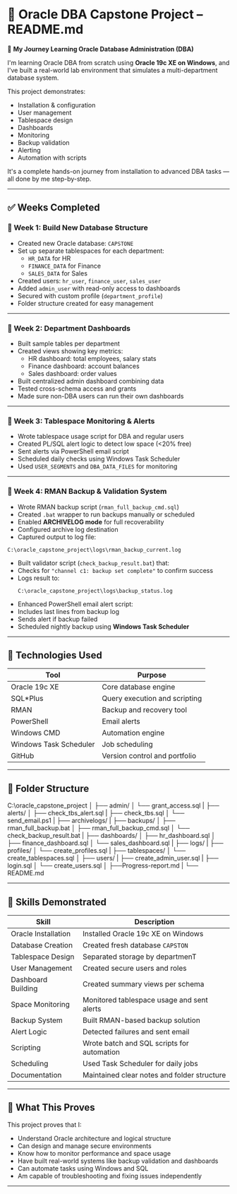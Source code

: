 # 📄 Oracle DBA Capstone Project – README.md

🎯 **My Journey Learning Oracle Database Administration (DBA)**

I'm learning Oracle DBA from scratch using **Oracle 19c XE on Windows**, and I've built a real-world lab environment that simulates a multi-department database system.

This project demonstrates:
- Installation & configuration
- User management
- Tablespace design
- Dashboards
- Monitoring
- Backup validation
- Alerting
- Automation with scripts

It's a complete hands-on journey from installation to advanced DBA tasks — all done by me step-by-step.

---

## ✅ Weeks Completed

### 🔹 Week 1: Build New Database Structure
- Created new Oracle database: `CAPSTONE`
- Set up separate tablespaces for each department:
  - `HR_DATA` for HR
  - `FINANCE_DATA` for Finance
  - `SALES_DATA` for Sales
- Created users: `hr_user`, `finance_user`, `sales_user`
- Added `admin_user` with read-only access to dashboards
- Secured with custom profile (`department_profile`)
- Folder structure created for easy management

---

### 🔹 Week 2: Department Dashboards
- Built sample tables per department
- Created views showing key metrics:
  - HR dashboard: total employees, salary stats
  - Finance dashboard: account balances
  - Sales dashboard: order values
- Built centralized admin dashboard combining data
- Tested cross-schema access and grants
- Made sure non-DBA users can run their own dashboards

---

### 🔹 Week 3: Tablespace Monitoring & Alerts
- Wrote tablespace usage script for DBA and regular users
- Created PL/SQL alert logic to detect low space (<20% free)
- Sent alerts via PowerShell email script
- Scheduled daily checks using Windows Task Scheduler
- Used `USER_SEGMENTS` and `DBA_DATA_FILES` for monitoring

---

### 🔹 Week 4: RMAN Backup & Validation System
- Wrote RMAN backup script (`rman_full_backup_cmd.sql`)
- Created `.bat` wrapper to run backups manually or scheduled
- Enabled **ARCHIVELOG mode** for full recoverability
- Configured archive log destination
- Captured output to log file: 
```
C:\oracle_capstone_project\logs\rman_backup_current.log
```
- Built validator script (`check_backup_result.bat`) that:
- Checks for `"channel c1: backup set complete"` to confirm success
- Logs result to:
  ```
  C:\oracle_capstone_project\logs\backup_status.log
  ```
- Enhanced PowerShell email alert script:
- Includes last lines from backup log
- Sends alert if backup failed
- Scheduled nightly backup using **Windows Task Scheduler**

---

## 🧩 Technologies Used

| Tool                   | Purpose                       |
|------------------------|-------------------------------|
| Oracle 19c XE          | Core database engine          |
| SQL*Plus               | Query execution and scripting |
| RMAN                   | Backup and recovery tool      |
| PowerShell             | Email alerts                  |
| Windows CMD            | Automation engine             |
| Windows Task Scheduler | Job scheduling                |
| GitHub                 | Version control and portfolio |

---

## 📁 Folder Structure
C:\oracle_capstone_project
│
├── admin/
│ └── grant_access.sql
|
├── alerts/
│ ├── check_tbs_alert.sql
| ├── check_tbs.sql
│ └── send_email.ps1
|
├── archivelogs/
|
├── backups/
│ ├── rman_full_backup.bat
│ ├── rman_full_backup_cmd.sql
│ └── check_backup_result.bat
|
├── dashboards/
│ ├── hr_dashboard.sql
│ ├── finance_dashboard.sql
│ └── sales_dashboard.sql
|
├── logs/
|
├── profiles/
│ └── create_profiles.sql
|
├── tablespaces/
│ └── create_tablespaces.sql
│
├── users/
| ├── create_admin_user.sql
| ├── login.sql
│ └── create_users.sql
│
├──Progress-report.md
|
└── README.md

 
---

## 💼 Skills Demonstrated

| Skill               | Description                                 |
|---------------------|---------------------------------------------|
| Oracle Installation | Installed Oracle 19c XE on Windows          |
| Database Creation   | Created fresh database `CAPSTON`            |
| Tablespace Design   | Separated storage by departmenT             |
| User Management     | Created secure users and roles              |
| Dashboard Building  | Created summary views per schema            |
| Space Monitoring    | Monitored tablespace usage and sent alerts  |
| Backup System       | Built RMAN-based backup solution            |
| Alert Logic         | Detected failures and sent email            |
| Scripting           | Wrote batch and SQL scripts for automation  |
| Scheduling          | Used Task Scheduler for daily jobs          |
| Documentation       | Maintained clear notes and folder structure |

---

## 🚀 What This Proves

This project proves that I:
- Understand Oracle architecture and logical structure
- Can design and manage secure environments
- Know how to monitor performance and space usage
- Have built real-world systems like backup validation and dashboards
- Can automate tasks using Windows and SQL
- Am capable of troubleshooting and fixing issues independently

---





